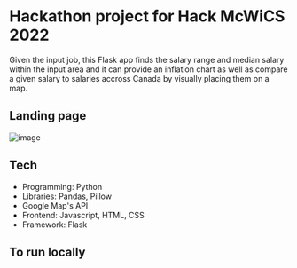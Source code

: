 # Hackathon project for Hack McWiCS 2022
Given the input job, this Flask app finds the salary range and median salary within the input area and it can provide an inflation chart as well as compare a given salary to salaries accross Canada by visually placing them on a map.

## Landing page
![image](https://github.com/aasmaa11/Hackathon_2022/assets/90011767/5def8130-7341-4d8b-8e18-c0ae7438ab95)


## Tech
* Programming: Python
* Libraries: Pandas, Pillow
* Google Map's API
* Frontend: Javascript, HTML, CSS
* Framework: Flask

## To run locally
